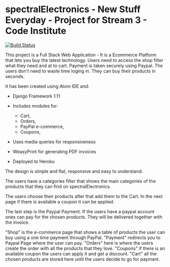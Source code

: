 # spectralElectronics - New Stuff Everyday - Project for Stream 3 - Code Institute

[![Build Status](https://travis-ci.org/luciangheorghe/spectralElectronicsv5.svg?branch=master)](https://travis-ci.org/luciangheorghe/spectralElectronicsv5)

This project is a Full Stack Web Application - It is a Ecommerce Platform that lets you buy the latest technology.
Users need to access the shop filter what they need and at to cart. Payment is taken securely using Paypal. The users don't need to waste
time loging in. They can buy their products in seconds.

It has been created using Atom IDE and:

- Django Framework 1.11
- Includes modules for:
  -   Cart,
  -   Orders,
  -   PayPal e-commerce,
  -   Coupons,

- Uses media queries for responsiveness
- WeasyPrint for generating PDF invoices
- Deployed to Heroku

The design is simple and flat, responsive and easy to understand.

The users have a categories filter that shows the main categories of the products that they can find on spectralElectronics.

The users choose their products after that add them to the Cart. In the next page if there is available a coupon it can be applied.

The last step is the Paypal Payment. If the users have a paypal account ones can pay for the chosen products. They will be delivered together with the invoice.

"Shop" is the e-commerce page that shows a table of products the user can buy using a one time payment through PayPal.
"Payment" redirects you to Paypal Page where the user can pay.
"Orders" here is where the users create the order with all the products that they love.
"Coupons" if there is an available coupon the users can apply it and get a discount.
"Cart" all the chosen products are stored here until the users decide to go for paymant.
